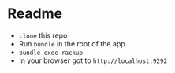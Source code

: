 # Readme

* `clone` this repo
* Run `bundle` in the root of the app
* `bundle exec rackup`
* In your browser got to `http://localhost:9292`